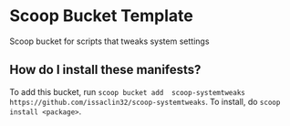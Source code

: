 # Scoop Bucket Template

Scoop bucket for scripts that tweaks system settings

How do I install these manifests?
---------------------------------

To add this bucket, run `scoop bucket add 
scoop-systemtweaks https://github.com/issaclin32/scoop-systemtweaks`. To install, do `scoop install <package>`.
